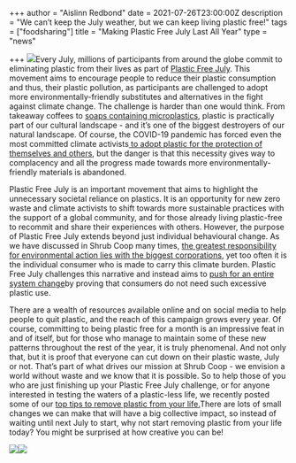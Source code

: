 +++
author = "Aislinn Redbond"
date = 2021-07-26T23:00:00Z
description = "We can’t keep the July weather, but we can keep living plastic free!"
tags = ["foodsharing"]
title = "Making Plastic Free July Last All Year"
type = "news"

+++
![](https://res.cloudinary.com/shrub-co-op/image/upload/v1627387835/shrubcoop.org/media/plastic_okddu7.jpg)Every July, millions of participants from around the globe commit to eliminating plastic from their lives as part of [Plastic Free July](https://www.plasticfreejuly.org). This movement aims to encourage people to reduce their plastic consumption and thus, their plastic pollution, as participants are challenged to adopt more environmentally-friendly substitutes and alternatives in the fight against climate change. The challenge is harder than one would think. From takeaway coffees to [soaps containing microplastics](https://www.globalcitizen.org/en/content/why-you-shouldnt-use-microbead-soap/?template=next), plastic is practically part of our cultural landscape - and it’s one of the biggest destroyers of our natural landscape. Of course, the COVID-19 pandemic has forced even the most committed climate activists[ to adopt plastic for the protection of themselves and others](https://www.weforum.org/agenda/2020/05/plastic-pollution-waste-pandemic-covid19-coronavirus-recycling-sustainability/), but the danger is that this necessity gives way to complacency and all the progress made towards more environmentally-friendly materials is abandoned.

Plastic Free July is an important movement that aims to highlight the unnecessary societal reliance on plastics. It is an opportunity for new zero waste and climate activists to shift towards more sustainable practices with the support of a global community, and for those already living plastic-free to recommit and share their experiences with others. However, the purpose of Plastic Free July extends beyond just individual behavioural change. As we have discussed in Shrub Coop many times, [the greatest responsibility for environmental action lies with the biggest corporations](https://www.theguardian.com/sustainable-business/2017/jul/10/100-fossil-fuel-companies-investors-responsible-71-global-emissions-cdp-study-climate-change), yet too often it is the individual consumer who is made to carry this climate burden. Plastic Free July challenges this narrative and instead aims to [push for an entire system change](https://www.breakfreefromplastic.org/plastic-free-july-2020/)by proving that consumers do not need such excessive plastic use.

There are a wealth of resources available online and on social media to help people to quit plastic, and the reach of this campaign grows every year. Of course, committing to being plastic free for a month is an impressive feat in and of itself, but for those who manage to maintain some of these new patterns throughout the rest of the year, it is truly phenomenal. And not only that, but it is proof that everyone can cut down on their plastic waste, July or not. That’s part of what drives our mission at Shrub Coop - we envision a world without waste and we know that it is possible. So to help those of you who are just finishing up your Plastic Free July challenge, or for anyone interested in testing the waters of a plastic-less life, we recently posted some of our [top tips to remove plastic from your life.](https://www.instagram.com/p/CRqc5WMq1fu/)There are lots of small changes we can make that will have a big collective impact, so instead of waiting until next July to start, why not start removing plastic from your life today? You might be surprised at how creative you can be!

![](https://res.cloudinary.com/shrub-co-op/image/upload/v1627387864/shrubcoop.org/media/14_swtzcz.png)![](https://res.cloudinary.com/shrub-co-op/image/upload/v1627387884/shrubcoop.org/media/15_jp5yuo.png)